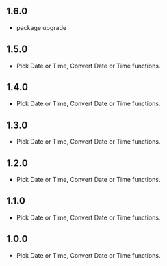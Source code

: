 ## 1.6.0

* package upgrade

## 1.5.0

* Pick Date or Time, Convert Date or Time functions.

## 1.4.0

* Pick Date or Time, Convert Date or Time functions.

## 1.3.0

* Pick Date or Time, Convert Date or Time functions.

## 1.2.0

* Pick Date or Time, Convert Date or Time functions.

## 1.1.0

* Pick Date or Time, Convert Date or Time functions.

## 1.0.0

* Pick Date or Time, Convert Date or Time functions.
